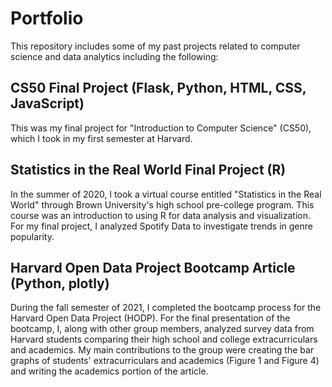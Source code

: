 # Portfolio
This repository includes some of my past projects related to computer science and data analytics including the following:

## CS50 Final Project (Flask, Python, HTML, CSS, JavaScript)
This was my final project for "Introduction to Computer Science" (CS50), which I took in my first semester at Harvard.

## Statistics in the Real World Final Project (R)
In the summer of 2020, I took a virtual course entitled "Statistics in the Real World" through Brown University's high school pre-college program. This course was an introduction to using R for data analysis and visualization. For my final project, I analyzed Spotify Data to investigate trends in genre popularity.

## Harvard Open Data Project Bootcamp Article (Python, plotly)
During the fall semester of 2021, I completed the bootcamp process for the Harvard Open Data Project (HODP). For the final presentation of the bootcamp, I, along with other group members, analyzed survey data from Harvard students comparing their high school and college extracurriculars and academics. My main contributions to the group were creating the bar graphs of students' extracurriculars and academics (Figure 1 and Figure 4) and writing the academics portion of the article.
